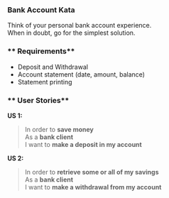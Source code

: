 ### **Bank Account Kata**
Think of your personal bank account experience.  
When in doubt, go for the simplest solution.

### ** Requirements**
- Deposit and Withdrawal
- Account statement (date, amount, balance)
- Statement printing

### ** User Stories**

**US 1:**
> In order to **save money**  
> As a **bank client**  
> I want to **make a deposit in my account**

**US 2:**
> In order to **retrieve some or all of my savings**  
> As a **bank client**  
> I want to **make a withdrawal from my account**  
